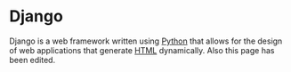 # Django

Django is a web framework written using [Python](/wiki/Python) that allows for the design of web applications that generate [HTML](/wiki/HTML) dynamically. Also this page has been edited.
